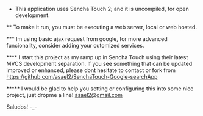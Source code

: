 * This application uses Sencha Touch 2; and it is uncompiled, for open development.

** To make it run, you must be executing a web server, local or web hosted.

*** Im using basic ajax request from google, for more advanced funcionality, consider adding your cutomized services.

**** I start this project as my ramp up in Sencha Touch using their latest MVCS development separation. If you see something that can be updated improved or enhanced, please dont hesitate to contact or fork from https://github.com/asael2/SenchaTouch-Google-searchApp 

***** I would be glad to help you setting or configuring this into some nice project, just dropme a line! asael2@gmail.com


Saludos!
-_-